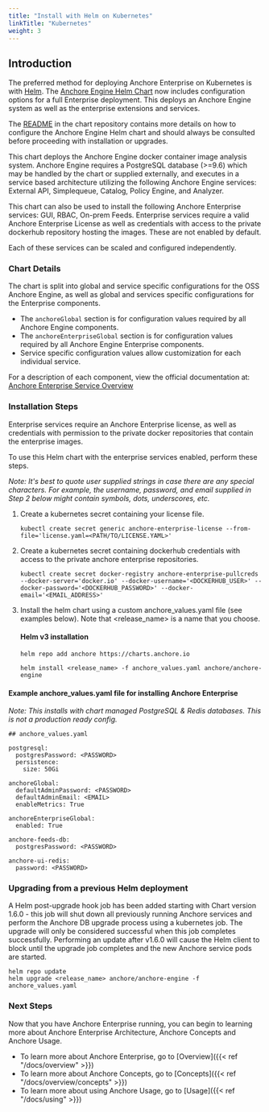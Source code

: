 ```yaml
---
title: "Install with Helm on Kubernetes"
linkTitle: "Kubernetes"
weight: 3
---
```


## Introduction

The preferred method for deploying Anchore Enterprise on Kubernetes is with [Helm](https://helm.sh). The [Anchore Engine Helm Chart](https://github.com/anchore/anchore-charts/blob/master/stable/anchore-engine) now includes configuration options for a full Enterprise deployment. This deploys an Anchore Engine system as well as the enterprise extensions and services. 

The [README](https://github.com/anchore/anchore-charts/blob/master/stable/anchore-engine/README.md) in the chart repository contains more details on how to configure the Anchore Engine Helm chart and should always be consulted before proceeding with installation or upgrades.

This chart deploys the Anchore Engine docker container image analysis system. Anchore Engine requires a PostgreSQL database (>=9.6) which may be handled by the chart or supplied externally, and executes in a service based architecture utilizing the following Anchore Engine services: External API, Simplequeue, Catalog, Policy Engine, and Analyzer.

This chart can also be used to install the following Anchore Enterprise services: GUI, RBAC, On-prem Feeds. Enterprise services require a valid Anchore Enterprise License as well as credentials with access to the private dockerhub repository hosting the images. These are not enabled by default.

Each of these services can be scaled and configured independently.

### Chart Details

The chart is split into global and service specific configurations for the OSS Anchore Engine, as well as global and services specific configurations for the Enterprise components.

  * The `anchoreGlobal` section is for configuration values required by all Anchore Engine components.
  * The `anchoreEnterpriseGlobal` section is for configuration values required by all Anchore Engine Enterprise components.
  * Service specific configuration values allow customization for each individual service.

For a description of each component, view the official documentation at: [Anchore Enterprise Service Overview](../../overview/architecture)

### Installation Steps

Enterprise services require an Anchore Enterprise license, as well as credentials with
permission to the private docker repositories that contain the enterprise images.

To use this Helm chart with the enterprise services enabled, perform these steps.

*Note: It's best to quote user supplied strings in case there are any special characters. For example, the username, password, and email supplied in Step 2 below might contain symbols, dots, underscores, etc.*

1. Create a kubernetes secret containing your license file.

    `kubectl create secret generic anchore-enterprise-license --from-file='license.yaml=<PATH/TO/LICENSE.YAML>'`

1. Create a kubernetes secret containing dockerhub credentials with access to the private anchore enterprise repositories.

    `kubectl create secret docker-registry anchore-enterprise-pullcreds --docker-server='docker.io' --docker-username='<DOCKERHUB_USER>' --docker-password='<DOCKERHUB_PASSWORD>' --docker-email='<EMAIL_ADDRESS>'`

1. Install the helm chart using a custom anchore_values.yaml file (see examples below). Note that <release_name> is a name that you choose.

    #### Helm v3 installation
    `helm repo add anchore https://charts.anchore.io`

    `helm install <release_name> -f anchore_values.yaml anchore/anchore-engine`

#### Example anchore_values.yaml file for installing Anchore Enterprise
*Note: This installs with chart managed PostgreSQL & Redis databases. This is not a production ready config.*

  ```
  ## anchore_values.yaml

  postgresql:
    postgresPassword: <PASSWORD>
    persistence:
      size: 50Gi

  anchoreGlobal:
    defaultAdminPassword: <PASSWORD>
    defaultAdminEmail: <EMAIL>
    enableMetrics: True

  anchoreEnterpriseGlobal:
    enabled: True

  anchore-feeds-db:
    postgresPassword: <PASSWORD>

  anchore-ui-redis:
    password: <PASSWORD>
  ```

### Upgrading from a previous Helm deployment
A Helm post-upgrade hook job has been added starting with Chart version 1.6.0 - this job will shut down all previously running Anchore services and perform the Anchore DB upgrade process using a kubernetes job. 
The upgrade will only be considered successful when this job completes successfully. Performing an update after v1.6.0 will cause the Helm client to block until the upgrade job completes and the new Anchore service pods are started.

```
helm repo update
helm upgrade <release_name> anchore/anchore-engine -f anchore_values.yaml
```

### Next Steps

Now that you have Anchore Enterprise running, you can begin to learning more about Anchore Enterprise Architecture, Anchore Concepts and Anchore Usage.

- To learn more about Anchore Enterprise, go to [Overview]({{< ref "/docs/overview" >}})
- To learn more about Anchore Concepts, go to [Concepts]({{< ref "/docs/overview/concepts" >}})
- To learn more about using Anchore Usage, go to [Usage]({{< ref "/docs/using" >}})
